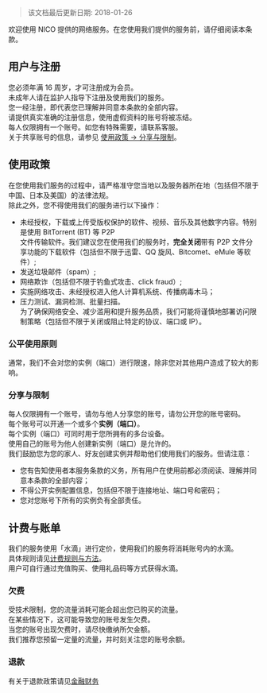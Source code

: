 > 该文档最后更新日期: 2018-01-26

欢迎使用 NICO 提供的网络服务。在您使用我们提供的服务前，请仔细阅读本条款。

## 用户与注册

您必须年满 16 周岁，才可注册成为会员。<br/>
未成年人请在监护人指导下注册及使用我们的服务。<br/>
您一经注册，即代表您已理解并同意本条款的全部内容。<br/>
请提供真实准确的注册信息，使用虚假资料的账号将被冻结。<br/>
每人仅限拥有一个账号。如您有特殊需要，请联系客服。<br/>
关于共享账号的信息，请参见 [使用政策 -> 分享与限制](/policy/tos?id=分享与限制)。

## 使用政策

在您使用我们服务的过程中，请严格准守您当地以及服务器所在地（包括但不限于中国、日本及美国）的法律法规。<br/>
除此之外，您不得使用我们的服务进行以下操作：<br/>
* 未经授权，下载或上传受版权保护的软件、视频、音乐及其他数字内容。特别是使用 BitTorrent (BT) 等 P2P <br/>文件传输软件。我们建议您在使用我们的服务时，**完全关闭**带有 P2P 文件分享功能的下载软件（包括但不限于迅雷、QQ 旋风、Bitcomet、eMule 等软件）;<br/>
* 发送垃圾邮件（spam）;<br/>
* 网络欺诈（包括但不限于钓鱼式攻击、click fraud）;<br/>
* 实施网络攻击、未经授权进入他人计算机系统、传播病毒木马；<br/>
* 压力测试、漏洞检测、批量扫描。<br/>
为了确保网络安全、减少滥用和提升服务品质，我们可能将谨慎地部署访问限制策略（包括但不限于关闭或阻止特定的协议、端口或 IP）。

### 公平使用原则

通常，我们不会对您的实例（端口）进行限速，除非您对其他用户造成了较大的影响。<br/>

### 分享与限制

每人仅限拥有一个账号，请勿与他人分享您的账号，请勿公开您的账号密码。<br/>
每个账号可以开通一个或多个**实例（端口）**。<br/>
每个实例（端口）可同时用于您所拥有的多台设备。<br/>
使用自己的账号为他人创建新实例（端口）是允许的。<br/>
我们鼓励您为您的家人、好友创建实例并帮助他们使用我们的服务。但请注意：<br/>
* 您有告知使用者本服务条款的义务，所有用户在使用前都必须阅读、理解并同意本条款的全部内容；<br/>
* 不得公开实例配置信息，包括但不限于连接地址、端口号和密码；<br/>
* 您对您账号下所有的实例负有全部责任。

## 计费与账单

我们的服务使用「水滴」进行定价，使用我们的服务将消耗账号内的水滴。<br/>
具体规则请见[计费规则与方法](/policy/pricing)。<br/>
用户可自行通过充值购买、使用礼品码等方式获得水滴。

### 欠费

受技术限制，您的流量消耗可能会超出您已购买的流量。<br/>
在某些情况下，这可能导致您的账号发生欠费。<br/>
当您的账号出现欠费时，请尽快缴纳所欠金额。<br/>
我们推荐您预留一定量的流量，并时刻关注您的账号余额。

### 退款
有关于退款政策请见[金融财务](/policy/finance)
